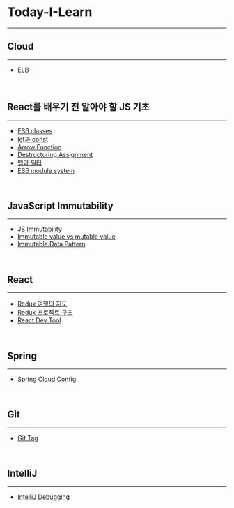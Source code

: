 # Today-I-Learn
---
## Cloud
---
- [ELB](./Cloud/ELB.md)

<br>

## React를 배우기 전 알아야 할 JS 기초
---
- [ES6 classes](./JS/ES6-classes.md)
- [let과 const](./JS/let과-const.md)
- [Arrow Function](./JS/Arrow-Function.md)
- [Destructuring Assignment](./JS/Destructuring-Assignment.md)
- [맵과 필터](./JS/맵과-필터.md)
- [ES6 module system](./JS/module-system.md)

<br>

## JavaScript Immutability
---
- [JS Immutability](./JS/JS-Immutability.md)
- [Immutable value vs mutable value](./JS/Immutable-value-vs-mutable-value.md)
- [Immutable Data Pattern](./JS/Immutable-Data-Pattern.md)

<br>

## React
---
- [Redux 여행의 지도](./React/Redux-여행의-지도.md)
- [Redux 프로젝트 구조](./React/Redux-프로젝트-구조.md)
- [React Dev Tool](./React/React-Dev-Tool.md)

<br>

## Spring
---
- [Spring Cloud Config](./Spring/Spring-Cloud-Config.md)

<br>

## Git
---
- [Git Tag](./Git/Tag.md)

<br>

## IntelliJ
---
- [IntelliJ Debugging](./IntelliJ/Debugging.md)

<br>
